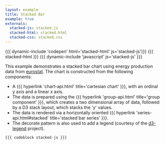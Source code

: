 ```yaml
---
layout: example
title: Stacked Bar
example: true
externals:
  stacked-js: stacked.js
  stacked-html: stacked.html
  stacked-css: stacked.css
---
```


<style>
{{{stacked-css}}}
</style>

{{{ dynamic-include 'codepen' html='stacked-html' js='stacked-js'}}}
{{{ stacked-html }}}
{{{ dynamic-include 'javascript' js='stacked-js' }}}

This example demonstrates a stacked bar chart using energy production data from [eurostat](http://ec.europa.eu/eurostat/statistics-explained/index.php). The chart is constructed from the following components:

 - A {{{ hyperlink 'chart-api.html' title='cartesian chart' }}}, with an ordinal y axis and a linear x axis.
 - The data is prepared using the {{{ hyperlink 'group-api.html' title='group component' }}}, which creates a two dimensional array of data, followed by a D3 stack layout, which stacks the 'y' values.
 - The data is rendered via a horizontally oriented {{{ hyperlink 'series-api.html#stacked' title='stacked bar series' }}}.
 - The decorate pattern is also used to add a legend (courtesy of the [d3-legend](http://d3-legend.susielu.com) project).

```js
{{{ codeblock stacked-js }}}
```
